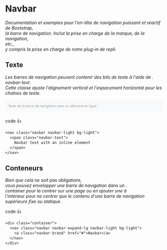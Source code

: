 # Navbar

_Documentation et exemples pour l'en-tête de navigation puissant et réactif de Bootstrap, <br/>
la barre de navigation. Inclut la prise en charge de la marque,
de la navigation, <br/>
etc.,<br/>
y compris la prise en charge de notre plug-in de repli._

## Texte

_Les barres de navigation peuvent contenir des bits de texte à l'aide de .<br/>
navbar-text. <br/>
Cette classe ajuste l'alignement vertical et l'espacement horizontal pour les chaînes de texte._

![Screenshot](nav.png)

code :+1:

```
<nav class="navbar navbar-light bg-light">
  <span class="navbar-text">
    Navbar text with an inline element
  </span>
</nav>
```

## Conteneurs

_Bien que cela ne soit pas obligatoire, <br/>
vous pouvez envelopper une barre de navigation dans un .<br/>
container pour la centrer sur une page ou en ajouter une à <br/>
l'intérieur pour ne centrer que le contenu d'une barre de navigation supérieure fixe ou statique ._

code :+1:

```
<div class="container">
  <nav class="navbar navbar-expand-lg navbar-light bg-light">
    <a class="navbar-brand" href="#">Navbar</a>
  </nav>
</div>
```